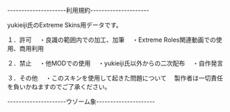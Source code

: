 ---------------------利用規約---------------------

yukieiji氏のExtreme Skins用データです。

１．許可　
・良識の範囲内での加工、加筆　
・Extreme Roles関連動画での使用、商用利用

２．禁止　
・他MODでの使用　
・yukieiji氏以外からの二次配布　
・自作発言

３．その他　
・このスキンを使用して起きた問題について
　製作者は一切責任を負いかねますのでご了承ください。

---------------------ウゾーム象---------------------
